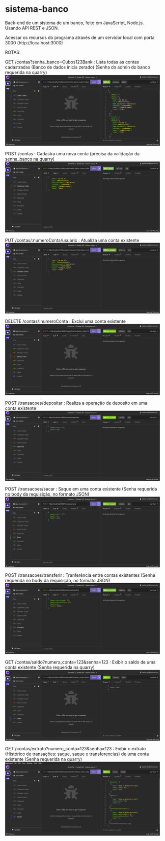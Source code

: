 # sistema-banco
Back-end de um sistema de um banco, feito em JavaScript, Node.js. Usando API REST e JSON.

Acessar os recursos do programa através de um servidor local com porta 3000 (http://localhost:3000)

ROTAS:

GET /contas?senha_banco=Cubos123Bank : Lista todas as contas cadastradas (Banco de dados inicia zerado) (Senha do admin do banco requerida na quarry)
![Alt text](image-1.png)

POST /contas : Cadastra uma nova conta (precisa da validação da senha_banco na quarry)
![Alt text](image.png)

PUT /contas/:numeroConta/usuario : Atualiza uma conta existente
![Alt text](image-2.png)

DELETE /contas/:numeroConta : Exclui uma conta existente
![Alt text](image-3.png)

POST /transacoes/depositar : Realiza a operação de deposito em uma conta existente
![Alt text](image-4.png)

POST /transacoes/sacar : Saque em uma conta existente (Senha requerida no body da requisição, no formato JSON)
![Alt text](image-5.png)

POST /transacoes/transferir : Tranferência entre contas existentes (Senha requerida no body da requisição, no formato JSON)
![Alt text](image-6.png)

GET /contas/saldo?numero_conta=123&senha=123 : Exibir o saldo de uma conta existente (Senha requerida na quarry)
![Alt text](image-7.png)

GET /contas/extrato?numero_conta=123&senha=123 : Exibir o extrato (Histórico de transações: saque, saque e transferencias) de uma conta existente (Senha requerida na quarry)
![Alt text](image-8.png)